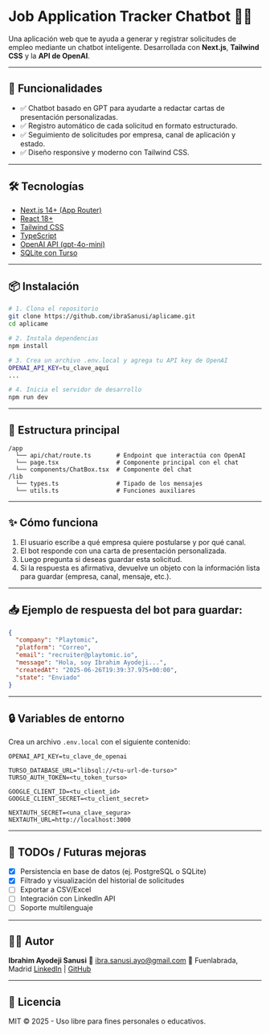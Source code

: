



# Job Application Tracker Chatbot 🤖📄

Una aplicación web que te ayuda a generar y registrar solicitudes de empleo mediante un chatbot inteligente. Desarrollada con **Next.js**, **Tailwind CSS** y la **API de OpenAI**.

---

## 🚀 Funcionalidades

- ✅ Chatbot basado en GPT para ayudarte a redactar cartas de presentación personalizadas.
- ✅ Registro automático de cada solicitud en formato estructurado.
- ✅ Seguimiento de solicitudes por empresa, canal de aplicación y estado.
- ✅ Diseño responsive y moderno con Tailwind CSS.

---

## 🛠️ Tecnologías

- [Next.js 14+ (App Router)](https://nextjs.org/)
- [React 18+](https://react.dev/)
- [Tailwind CSS](https://tailwindcss.com/)
- [TypeScript](https://www.typescriptlang.org/)
- [OpenAI API (gpt-4o-mini)](https://platform.openai.com/docs)
- [SQLite con Turso](https://turso.tech/)

---

## 📦 Instalación

```bash
# 1. Clona el repositorio
git clone https://github.com/ibraSanusi/aplicame.git
cd aplicame

# 2. Instala dependencias
npm install

# 3. Crea un archivo .env.local y agrega tu API key de OpenAI
OPENAI_API_KEY=tu_clave_aquí
...

# 4. Inicia el servidor de desarrollo
npm run dev
````

---

## 📁 Estructura principal

```
/app
  └── api/chat/route.ts       # Endpoint que interactúa con OpenAI
  └── page.tsx                # Componente principal con el chat
  └── components/ChatBox.tsx  # Componente del chat
/lib
  └── types.ts                # Tipado de los mensajes
  └── utils.ts                # Funciones auxiliares
```

---

## ✨ Cómo funciona

1. El usuario escribe a qué empresa quiere postularse y por qué canal.
2. El bot responde con una carta de presentación personalizada.
3. Luego pregunta si deseas guardar esta solicitud.
4. Si la respuesta es afirmativa, devuelve un objeto con la información lista para guardar (empresa, canal, mensaje, etc.).

---

## 📥 Ejemplo de respuesta del bot para guardar:

```json
{
  "company": "Playtomic",
  "platform": "Correo",
  "email": "recruiter@playtomic.io",
  "message": "Hola, soy Ibrahim Ayodeji...",
  "createdAt": "2025-06-26T19:39:37.975+00:00",
  "state": "Enviado"
}
```

---

## 🔒 Variables de entorno

Crea un archivo `.env.local` con el siguiente contenido:

```env
OPENAI_API_KEY=tu_clave_de_openai

TURSO_DATABASE_URL="libsql://<tu-url-de-turso>"
TURSO_AUTH_TOKEN=<tu_token_turso>

GOOGLE_CLIENT_ID=<tu_client_id>
GOOGLE_CLIENT_SECRET=<tu_client_secret>

NEXTAUTH_SECRET=<una_clave_segura>
NEXTAUTH_URL=http://localhost:3000

```

---

## 🧪 TODOs / Futuras mejoras

* [x] Persistencia en base de datos (ej. PostgreSQL o SQLite)
* [x] Filtrado y visualización del historial de solicitudes
* [ ] Exportar a CSV/Excel
* [ ] Integración con LinkedIn API
* [ ] Soporte multilenguaje

---

## 👨‍💻 Autor

**Ibrahim Ayodeji Sanusi**
📧 [ibra.sanusi.ayo@gmail.com](mailto:ibra.sanusi.ayo@gmail.com)
📍 Fuenlabrada, Madrid
[LinkedIn](https://www.linkedin.com/in/ibrahim-ayodeji-sanusi-0208112a7/) | [GitHub](https://github.com/ibraSanusi)

---

## 📄 Licencia

MIT © 2025 - Uso libre para fines personales o educativos.





